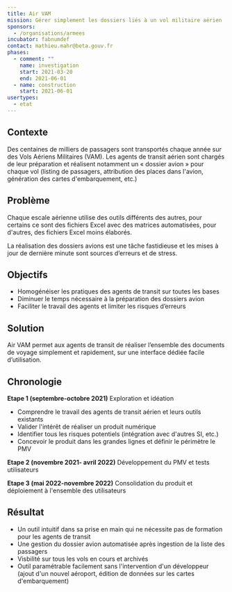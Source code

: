 ```yaml
---
title: Air VAM
mission: Gérer simplement les dossiers liés à un vol militaire aérien
sponsors:
  - /organisations/armees
incubator: fabnumdef
contact: mathieu.mahr@beta.gouv.fr
phases:
  - comment: ""
    name: investigation
    start: 2021-03-20
    end: 2021-06-01
  - name: construction
    start: 2021-06-01
usertypes:
  - etat
---
```


## Contexte

Des centaines de milliers de passagers sont transportés chaque année sur des Vols Aériens Militaires (VAM). Les agents de transit aérien sont chargés de leur préparation et réalisent notamment un « dossier avion » pour chaque vol (listing de passagers, attribution des places dans l'avion, génération des cartes d'embarquement, etc.)

## Problème

Chaque escale aérienne utilise des outils différents des autres, pour certains ce sont des fichiers Excel avec des matrices automatisées, pour d'autres, des fichiers Excel moins élaborés. 

La réalisation des dossiers avions est une tâche fastidieuse et les mises à jour de dernière minute sont sources d’erreurs et de stress.

## Objectifs

- Homogénéiser les pratiques des agents de transit sur toutes les bases
- Diminuer le temps nécessaire à la préparation des dossiers avion
- Faciliter le travail des agents et limiter les risques d’erreurs

## Solution

Air VAM permet aux agents de transit de réaliser l’ensemble des documents de voyage simplement et rapidement, sur une interface dédiée facile d’utilisation.

## **Chronologie**

**Etape 1 (septembre-octobre 2021)** Exploration et idéation

- Comprendre le travail des agents de transit aérien et leurs outils existants
- Valider l'intérêt de réaliser un produit numérique
- Identifier tous les risques potentiels (intégration avec d'autres SI, etc.)
- Concevoir le produit dans les grandes lignes et définir le périmètre le PMV 

**Etape 2 (novembre 2021- avril 2022)** Développement du PMV et tests utilisateurs
 
**Etape 3 (mai 2022-novembre 2022)** Consolidation du produit et déploiement à l'ensemble des utilisateurs
 

## Résultat

- Un outil intuitif dans sa prise en main qui ne nécessite pas de formation pour les agents de transit
- Une gestion du dossier avion automatisée après ingestion de la liste des passagers
- Visbilité sur tous les vols en cours et archivés
- Outil paramétrable facilement sans l'intervention d'un développeur (ajout d'un nouvel aéroport, édition de données sur les cartes d'embarquement)
